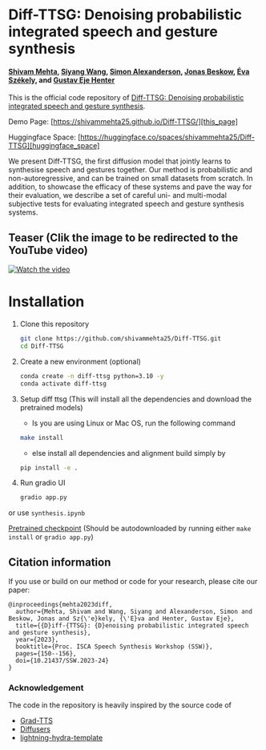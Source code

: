 # Diff-TTSG: Denoising probabilistic integrated speech and gesture synthesis

#### [Shivam Mehta][shivam_profile], [Siyang Wang][siyang_profile], [Simon Alexanderson][simon_profile], [Jonas Beskow][jonas_profile], [Éva Székely][eva_profile], and [Gustav Eje Henter][gustav_profile]

This is the official code repository of [Diff-TTSG: Denoising probabilistic integrated speech and gesture synthesis][arxiv_link].

Demo Page: [https://shivammehta25.github.io/Diff-TTSG/][this_page]

Huggingface Space: [https://huggingface.co/spaces/shivammehta25/Diff-TTSG][huggingface_space]

We present Diff-TTSG, the first diffusion model that jointly learns to synthesise speech and gestures together. Our method is probabilistic and non-autoregressive, and can be trained on small datasets from scratch. In addition, to showcase the efficacy of these systems and pave the way for their evaluation, we describe a set of careful uni- and multi-modal subjective tests for evaluating integrated speech and gesture synthesis systems.

[shivam_profile]: https://www.kth.se/profile/smehta
[siyang_profile]: https://www.kth.se/profile/siyangw
[simon_profile]: https://www.kth.se/profile/simonal
[jonas_profile]: https://www.kth.se/profile/beskow
[eva_profile]: https://www.kth.se/profile/szekely
[gustav_profile]: https://people.kth.se/~ghe/
[this_page]: https://shivammehta25.github.io/Diff-TTSG/
[arxiv_link]: https://arxiv.org/abs/2306.09417
[huggingface_space]: https://huggingface.co/spaces/shivammehta25/Diff-TTSG

## Teaser (Clik the image to be redirected to the YouTube video)

[![Watch the video](https://img.youtube.com/vi/xYxcqyMJjsE/maxresdefault.jpg)](https://www.youtube.com/watch?v=xYxcqyMJjsE)

# Installation

1. Clone this repository

   ```bash
   git clone https://github.com/shivammehta25/Diff-TTSG.git
   cd Diff-TTSG
   ```

2. Create a new environment (optional)

   ```bash
   conda create -n diff-ttsg python=3.10 -y
   conda activate diff-ttsg
   ```

3. Setup diff ttsg (This will install all the dependencies and download the pretrained models)

   - Is you are using Linux or Mac OS, run the following command

   ```bash
   make install
   ```

   - else install all dependencies and alignment build simply by

   ```bash
   pip install -e .
   ```

4. Run gradio UI

   ```bash
   gradio app.py
   ```

or use `synthesis.ipynb`

[Pretrained checkpoint](https://github.com/shivammehta25/Diff-TTSG/releases/download/checkpoint/diff_ttsg_checkpoint.ckpt) (Should be autodownloaded by running either `make install` or `gradio app.py`)

## Citation information

If you use or build on our method or code for your research, please cite our paper:

```
@inproceedings{mehta2023diff,
  author={Mehta, Shivam and Wang, Siyang and Alexanderson, Simon and Beskow, Jonas and Sz{\'e}kely, {\'E}va and Henter, Gustav Eje},
  title={{D}iff-{TTSG}: {D}enoising probabilistic integrated speech and gesture synthesis},
  year={2023},
  booktitle={Proc. ISCA Speech Synthesis Workshop (SSW)},
  pages={150--156},
  doi={10.21437/SSW.2023-24}
}
```

### Acknowledgement

The code in the repository is heavily inspired by the source code of

- [Grad-TTS](https://github.com/huawei-noah/Speech-Backbones/tree/main/Grad-TTS)
- [Diffusers](https://github.com/huggingface/diffusers)
- [lightning-hydra-template](https://github.com/ashleve/lightning-hydra-template)
